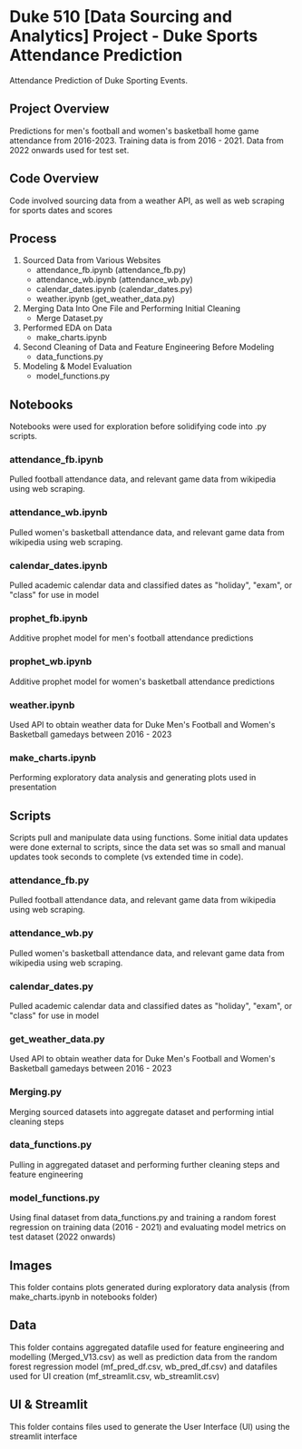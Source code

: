 # Duke 510 [Data Sourcing and Analytics] Project - Duke Sports Attendance Prediction
Attendance Prediction of Duke Sporting Events. 

## Project Overview
Predictions for men's football and women's basketball home game attendance from 2016-2023. Training data is from 2016 - 2021. Data from 2022 onwards used for test set. 

## Code Overview
Code involved sourcing data from a weather API, as well as web scraping for sports dates and scores 

## Process
1) Sourced Data from Various Websites
      - attendance_fb.ipynb (attendance_fb.py)
      - attendance_wb.ipynb (attendance_wb.py)
      - calendar_dates.ipynb (calendar_dates.py)
      - weather.ipynb (get_weather_data.py)
2) Merging Data Into One File and Performing Initial Cleaning
      - Merge Dataset.py
3) Performed EDA on Data
      - make_charts.ipynb 
4) Second Cleaning of Data and Feature Engineering Before Modeling
      - data_functions.py
5) Modeling & Model Evaluation 
      - model_functions.py
   
## Notebooks
Notebooks were used for exploration before solidifying code into .py scripts.

### attendance_fb.ipynb
Pulled football attendance data, and relevant game data from wikipedia using web scraping.

### attendance_wb.ipynb
Pulled women's basketball attendance data, and relevant game data from wikipedia using web scraping.

### calendar_dates.ipynb
Pulled academic calendar data and classified dates as "holiday", "exam", or "class" for use in model 

### prophet_fb.ipynb
Additive prophet model for men's football attendance predictions

### prophet_wb.ipynb
Additive prophet model for women's basketball attendance predictions

### weather.ipynb
Used API to obtain weather data for Duke Men's Football and Women's Basketball gamedays between 2016 - 2023 

### make_charts.ipynb
Performing exploratory data analysis and generating plots used in presentation 


## Scripts
Scripts pull and manipulate data using functions. Some initial data updates were done external to scripts, since the data set was so small and manual updates took seconds to complete (vs extended time in code).

### attendance_fb.py
Pulled football attendance data, and relevant game data from wikipedia using web scraping.

### attendance_wb.py
Pulled women's basketball attendance data, and relevant game data from wikipedia using web scraping.

### calendar_dates.py
Pulled academic calendar data and classified dates as "holiday", "exam", or "class" for use in model 

### get_weather_data.py
Used API to obtain weather data for Duke Men's Football and Women's Basketball gamedays between 2016 - 2023 

### Merging.py
Merging sourced datasets into aggregate dataset and performing intial cleaning steps 

### data_functions.py
Pulling in aggregated dataset and performing further cleaning steps and feature engineering 

### model_functions.py
Using final dataset from data_functions.py and training a random forest regression on training data (2016 - 2021) and evaluating model metrics on test dataset (2022 onwards) 

## Images 
This folder contains plots generated during exploratory data analysis (from make_charts.ipynb in notebooks folder) 

## Data 
This folder contains aggregated datafile used for feature engineering and modelling (Merged_V13.csv) as well as prediction data from the random forest regression model (mf_pred_df.csv, wb_pred_df.csv) and datafiles used for UI creation (mf_streamlit.csv, wb_streamlit.csv)

## UI & Streamlit 
This folder contains files used to generate the User Interface (UI) using the streamlit interface 

